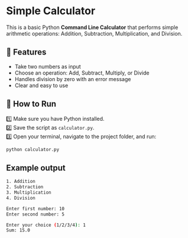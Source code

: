 # Simple Calculator

This is a basic Python **Command Line Calculator** that performs simple arithmetic operations: Addition, Subtraction, Multiplication, and Division.

## 📌 Features

- Take two numbers as input
- Choose an operation: Add, Subtract, Multiply, or Divide
- Handles division by zero with an error message
- Clear and easy to use

## 🚀 How to Run

1️⃣ Make sure you have Python installed.  
2️⃣ Save the script as `calculator.py`.  
3️⃣ Open your terminal, navigate to the project folder, and run:  
```bash
python calculator.py
```

## Example output
```bash
1. Addition
2. Subtraction
3. Multiplication
4. Division

Enter first number: 10
Enter second number: 5

Enter your choice (1/2/3/4): 1
Sum: 15.0
```

